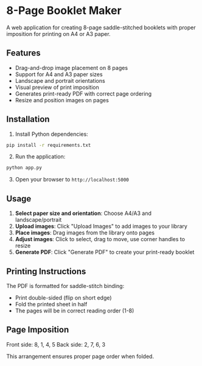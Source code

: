 # 8-Page Booklet Maker

A web application for creating 8-page saddle-stitched booklets with proper imposition for printing on A4 or A3 paper.

## Features

- Drag-and-drop image placement on 8 pages
- Support for A4 and A3 paper sizes
- Landscape and portrait orientations
- Visual preview of print imposition
- Generates print-ready PDF with correct page ordering
- Resize and position images on pages

## Installation

1. Install Python dependencies:
```bash
pip install -r requirements.txt
```

2. Run the application:
```bash
python app.py
```

3. Open your browser to `http://localhost:5000`

## Usage

1. **Select paper size and orientation**: Choose A4/A3 and landscape/portrait
2. **Upload images**: Click "Upload Images" to add images to your library
3. **Place images**: Drag images from the library onto pages
4. **Adjust images**: Click to select, drag to move, use corner handles to resize
5. **Generate PDF**: Click "Generate PDF" to create your print-ready booklet

## Printing Instructions

The PDF is formatted for saddle-stitch binding:
- Print double-sided (flip on short edge)
- Fold the printed sheet in half
- The pages will be in correct reading order (1-8)

## Page Imposition

Front side: 8, 1, 4, 5
Back side: 2, 7, 6, 3

This arrangement ensures proper page order when folded.